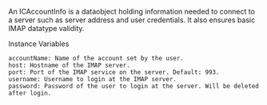 An ICAccountInfo is a dataobject holding information needed to connect to a server such as server address and user credentials. It also ensures basic IMAP datatype validity.

Instance Variables

	accountName: Name of the account set by the user.
	host: Hostname of the IMAP server.
	port: Port of the IMAP service on the server. Default: 993.
	username: Username to login at the IMAP server.
	password: Password of the user to login at the server. Will be deleted after login.
	
	